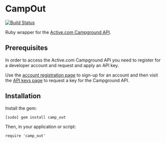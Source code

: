 # CampOut

[![Build Status](https://secure.travis-ci.org/bdehamer/camp_out.png?branch=master)](http://travis-ci.org/bdehamer/camp_out)


Ruby wrapper for the [Active.com Campground API](http://developer.active.com/docs/read/Campground_APIs). 

## Prerequisites

In order to access the Active.com Campground API you need to register for a
developer account and request and apply an API key.

Use the [account registration page](http://developer.active.com/member/register) to
sign-up for an account and then visit the [API keys page](http://developer.active.com/apps/mykeys) to request a key for the Campground API.

## Installation

Install the gem:

    [sudo] gem install camp_out

Then, in your application or script:

    require 'camp_out'


